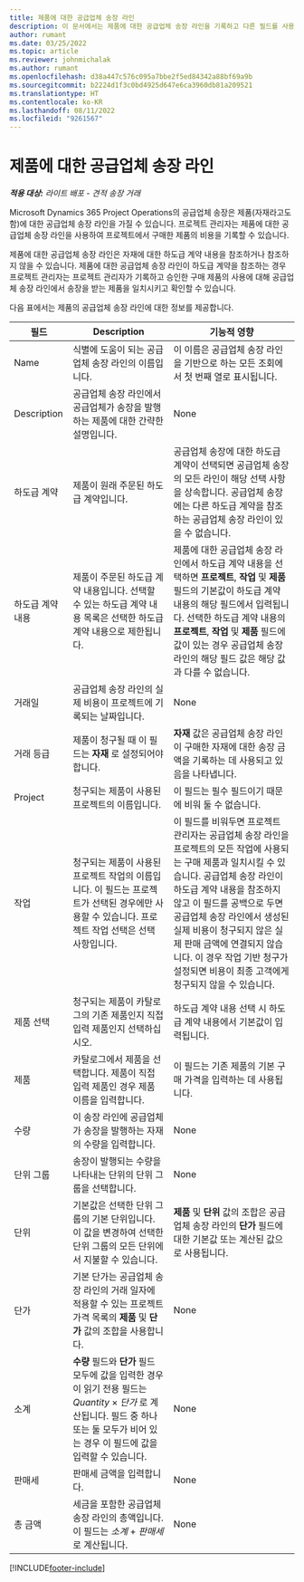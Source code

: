 ```yaml
---
title: 제품에 대한 공급업체 송장 라인
description: 이 문서에서는 제품에 대한 공급업체 송장 라인을 기록하고 다른 필드를 사용하여 공급업체로부터 제품 구매를 기록하는 방법을 설명합니다.
author: rumant
ms.date: 03/25/2022
ms.topic: article
ms.reviewer: johnmichalak
ms.author: rumant
ms.openlocfilehash: d38a447c576c095a7bbe2f5ed84342a88bf69a9b
ms.sourcegitcommit: b2224d1f3c0bd4925d647e6ca3960db81a209521
ms.translationtype: HT
ms.contentlocale: ko-KR
ms.lasthandoff: 08/11/2022
ms.locfileid: "9261567"
---
```

# <a name="vendor-invoice-lines-for-products"></a>제품에 대한 공급업체 송장 라인

_**적용 대상:** 라이트 배포 - 견적 송장 거래_

Microsoft Dynamics 365 Project Operations의 공급업체 송장은 제품(자재라고도 함)에 대한 공급업체 송장 라인을 가질 수 있습니다. 프로젝트 관리자는 제품에 대한 공급업체 송장 라인을 사용하여 프로젝트에서 구매한 제품의 비용을 기록할 수 있습니다.

제품에 대한 공급업체 송장 라인은 자재에 대한 하도급 계약 내용을 참조하거나 참조하지 않을 수 있습니다. 제품에 대한 공급업체 송장 라인이 하도급 계약을 참조하는 경우 프로젝트 관리자는 프로젝트 관리자가 기록하고 승인한 구매 제품의 사용에 대해 공급업체 송장 라인에서 송장을 받는 제품을 일치시키고 확인할 수 있습니다.

다음 표에서는 제품의 공급업체 송장 라인에 대한 정보를 제공합니다.

| 필드 | Description | 기능적 영향 |
| --- | --- | --- |
| Name | 식별에 도움이 되는 공급업체 송장 라인의 이름입니다. | 이 이름은 공급업체 송장 라인을 기반으로 하는 모든 조회에서 첫 번째 열로 표시됩니다. |
| Description | 공급업체 송장 라인에서 공급업체가 송장을 발행하는 제품에 대한 간략한 설명입니다. | None |
| 하도급 계약 | 제품이 원래 주문된 하도급 계약입니다. | 공급업체 송장에 대한 하도급 계약이 선택되면 공급업체 송장의 모든 라인이 해당 선택 사항을 상속합니다. 공급업체 송장에는 다른 하도급 계약을 참조하는 공급업체 송장 라인이 있을 수 없습니다. |
| 하도급 계약 내용 | 제품이 주문된 하도급 계약 내용입니다. 선택할 수 있는 하도급 계약 내용 목록은 선택한 하도급 계약 내용으로 제한됩니다. | 제품에 대한 공급업체 송장 라인에서 하도급 계약 내용을 선택하면 **프로젝트**, **작업** 및 **제품** 필드의 기본값이 하도급 계약 내용의 해당 필드에서 입력됩니다. 선택한 하도급 계약 내용의 **프로젝트**, **작업** 및 **제품** 필드에 값이 있는 경우 공급업체 송장 라인의 해당 필드 값은 해당 값과 다를 수 없습니다. |
| 거래일 | 공급업체 송장 라인의 실제 비용이 프로젝트에 기록되는 날짜입니다. | None|
| 거래 등급 | 제품이 청구될 때 이 필드는 **자재** 로 설정되어야 합니다. | **자재** 값은 공급업체 송장 라인이 구매한 자재에 대한 송장 금액을 기록하는 데 사용되고 있음을 나타냅니다. |
| Project | 청구되는 제품이 사용된 프로젝트의 이름입니다. | 이 필드는 필수 필드이기 때문에 비워 둘 수 없습니다. |
| 작업 | 청구되는 제품이 사용된 프로젝트 작업의 이름입니다. 이 필드는 프로젝트가 선택된 경우에만 사용할 수 있습니다. 프로젝트 작업 선택은 선택 사항입니다. | 이 필드를 비워두면 프로젝트 관리자는 공급업체 송장 라인을 프로젝트의 모든 작업에 사용되는 구매 제품과 일치시킬 수 있습니다. 공급업체 송장 라인이 하도급 계약 내용을 참조하지 않고 이 필드를 공백으로 두면 공급업체 송장 라인에서 생성된 실제 비용이 청구되지 않은 실제 판매 금액에 연결되지 않습니다. 이 경우 작업 기반 청구가 설정되면 비용이 최종 고객에게 청구되지 않을 수 있습니다. |
| 제품 선택 | 청구되는 제품이 카탈로그의 기존 제품인지 직접 입력 제품인지 선택하십시오. | 하도급 계약 내용 선택 시 하도급 계약 내용에서 기본값이 입력됩니다. |
| 제품 | 카탈로그에서 제품을 선택합니다. 제품이 직접 입력 제품인 경우 제품 이름을 입력합니다. | 이 필드는 기존 제품의 기본 구매 가격을 입력하는 데 사용됩니다. |
| 수량 | 이 송장 라인에 공급업체가 송장을 발행하는 자재의 수량을 입력합니다. | None |
| 단위 그룹 | 송장이 발행되는 수량을 나타내는 단위의 단위 그룹을 선택합니다. | None |
| 단위 | 기본값은 선택한 단위 그룹의 기본 단위입니다. 이 값을 변경하여 선택한 단위 그룹의 모든 단위에서 지불할 수 있습니다. | **제품** 및 **단위** 값의 조합은 공급업체 송장 라인의 **단가** 필드에 대한 기본값 또는 계산된 값으로 사용됩니다. |
| 단가 | 기본 단가는 공급업체 송장 라인의 거래 일자에 적용할 수 있는 프로젝트 가격 목록의 **제품** 및 **단가** 값의 조합을 사용합니다. | None |
| 소계 | **수량** 필드와 **단가** 필드 모두에 값을 입력한 경우 이 읽기 전용 필드는 *Quantity* &times; *단가* 로 계산됩니다. 필드 중 하나 또는 둘 모두가 비어 있는 경우 이 필드에 값을 입력할 수 있습니다. | None |
| 판매세 | 판매세 금액을 입력합니다. | None |
| 총 금액 | 세금을 포함한 공급업체 송장 라인의 총액입니다. 이 필드는 *소계*  +  *판매세* 로 계산됩니다. | None |

[!INCLUDE[footer-include](../../includes/footer-banner.md)]
